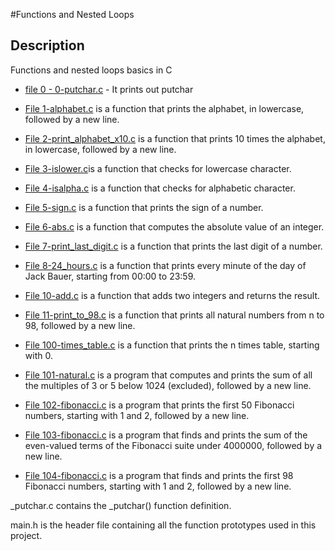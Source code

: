 #Functions and Nested Loops
## Description
Functions and nested loops basics in C
- [file 0 - 0-putchar.c](./0-putchar.c) - It prints out putchar

- [File 1-alphabet.c](./1-alphabet.c) is a function that prints the alphabet, in lowercase, followed by a new line.

- [File 2-print_alphabet_x10.c](./2-print_alphabet_x10.c) is a function that prints 10 times the alphabet, in lowercase, followed by a new line.

- [File 3-islower.c](./3-islower.c)is a function that checks for lowercase character.

- [File 4-isalpha.c](./4-isalpha.c) is a function that checks for alphabetic character.

- [File 5-sign.c](./5-sign.c) is a function that prints the sign of a number.

- [File 6-abs.c](./6-abs.c) is a function that computes the absolute value of an integer.

- [File 7-print_last_digit.c](./7-print_last_digit.c) is a function that prints the last digit of a number.

- [File 8-24_hours.c](./8-24_hours.c) is a function that prints every minute of the day of Jack Bauer, starting from 00:00 to 23:59.

- [File 10-add.c](./10-add.c) is a function that adds two integers and returns the result.

- [File 11-print_to_98.c](./11-print_to_98.c) is a function that prints all natural numbers from n to 98, followed by a new line.

- [File 100-times_table.c](./100-times_table.c) is a function that prints the n times table, starting with 0.

- [File 101-natural.c](./101-natural.c) is a program that computes and prints the sum of all the multiples of 3 or 5 below 1024 (excluded), followed by a new line.

- [File 102-fibonacci.c](./102-fibonacci.c) is a program that prints the first 50 Fibonacci numbers, starting with 1 and 2, followed by a new line.

- [File 103-fibonacci.c](./103-fibonacci.c) is a program that finds and prints the sum of the even-valued terms of the Fibonacci suite under 4000000, followed by a new line.

- [File 104-fibonacci.c](./104-fibonacci.c) is a program that finds and prints the first 98 Fibonacci numbers, starting with 1 and 2, followed by a new line.

_putchar.c contains the _putchar() function definition.

main.h is the header file containing all the function prototypes used in this project.
